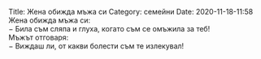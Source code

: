 Title: Жена обижда мъжа си
Category: семейни
Date: 2020-11-18-11:58
Жена обижда мъжа си:  
&minus; Била съм сляпа и глуха, когато съм се омъжила за теб!  
Мъжът отговаря:  
&minus; Виждаш ли, от какви болести съм те излекувал!